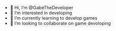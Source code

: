 - 👋 Hi, I’m @GabeTheDeveloper
- 👀 I’m interested in developing
- 🌱 I’m currently learning to develop games
- 💞️ I’m looking to collaborate on game devoloping

<!---
GabeTheDeveloper/GabeTheDeveloper is a ✨ special ✨ repository because its `README.md` (this file) appears on your GitHub profile.
You can click the Preview link to take a look at your changes.
--->
